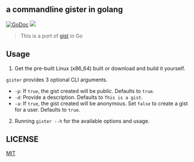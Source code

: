 a commandline gister in golang
---
[![GoDoc](https://godoc.org/github.com/viyatb/gister?status.svg)](https://godoc.org/github.com/viyatb/gister)
![](https://img.shields.io/github/issues/viyatb/gister.svg)


> This is a port of [gist](https://github.com/defunkt/gist) in Go

## Usage

1. Get the pre-built Linux (x86_64) built or download and build it yourself.

`gister` provides 3 optional CLI arguments.
  - `-p`: If `true`, the gist created will be public. Defaults to `true`.
  - `-d`: Provide a description. Defaults to `This is a gist`.
  - `-a`: If `true`, the gist created will be anonymous. Set `false` to create a gist for a user. Defaults to `true`.

2. Running `gister --h` for the available options and usage.


## LICENSE

[MIT](LICENSE.md)
